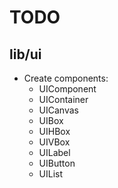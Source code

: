 # TODO

## lib/ui

* Create components:
	* UIComponent
	* UIContainer
	* UICanvas
	* UIBox
	* UIHBox
	* UIVBox
	* UILabel
	* UIButton
	* UIList
